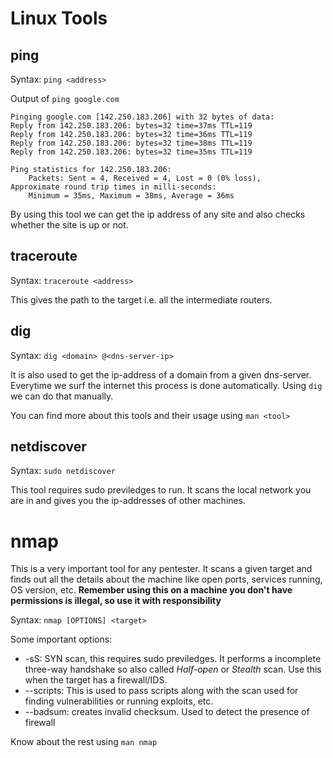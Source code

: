 # Linux Tools

## ping

Syntax: `ping <address>`

Output of `ping google.com`
```
Pinging google.com [142.250.183.206] with 32 bytes of data:
Reply from 142.250.183.206: bytes=32 time=37ms TTL=119
Reply from 142.250.183.206: bytes=32 time=36ms TTL=119
Reply from 142.250.183.206: bytes=32 time=38ms TTL=119
Reply from 142.250.183.206: bytes=32 time=35ms TTL=119

Ping statistics for 142.250.183.206:
    Packets: Sent = 4, Received = 4, Lost = 0 (0% loss),
Approximate round trip times in milli-seconds:
    Minimum = 35ms, Maximum = 38ms, Average = 36ms
```
By using this tool we can get the ip address of any site and also checks whether the site is up or not.

## traceroute

Syntax: `traceroute <address>`

This gives the path to the target i.e. all the intermediate routers.

## dig

Syntax: `dig <domain> @<dns-server-ip>`

It is also used to get the ip-address of a domain from a given dns-server. Everytime we surf the internet this process is done automatically. Using `dig` we can do that manually.


You can find more about this tools and their usage using `man <tool>`

## netdiscover

Syntax: `sudo netdiscover`

This tool requires sudo previledges to run. It scans the local network you are in and gives you the ip-addresses of other machines.

# nmap

This is a very important tool for any pentester. It scans a given target and finds out all the details about the machine like open ports, services running, OS version, etc.
**Remember using this on a machine you don't have permissions is illegal, so use it with responsibility**

Syntax: `nmap [OPTIONS] <target>`

Some important options:
- -sS: SYN scan, this requires sudo previledges. It performs a incomplete three-way handshake so also called *Half-open* or *Stealth* scan. Use this when the target has a firewall/IDS.
- --scripts: This is used to pass scripts along with the scan used for finding vulnerabilities or running exploits, etc.
- --badsum: creates invalid checksum. Used to detect the presence of firewall

Know about the rest using `man nmap`

